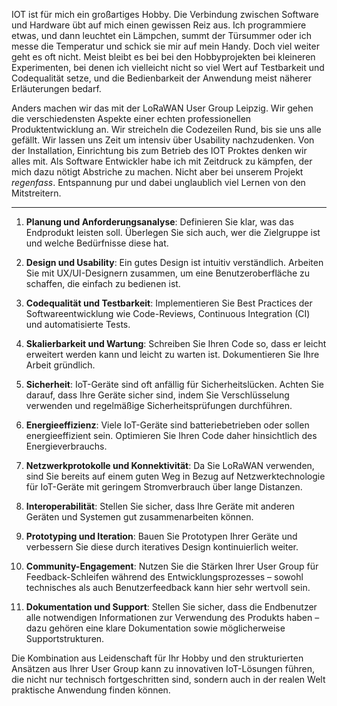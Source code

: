 
IOT ist für mich ein großartiges Hobby. Die Verbindung zwischen Software und Hardware übt auf mich einen gewissen Reiz aus. Ich programmiere etwas, und dann leuchtet ein Lämpchen, summt der Türsummer oder ich messe die Temperatur und schick sie mir auf mein Handy. 
Doch viel weiter geht es oft nicht. Meist bleibt es bei bei den Hobbyprojekten bei kleineren Experimenten, bei denen ich vielleicht nicht so viel Wert auf Testbarkeit und Codequalität setze, und die Bedienbarkeit der Anwendung meist näherer Erläuterungen bedarf.

Anders machen wir das mit der LoRaWAN User Group Leipzig. Wir gehen die verschiedensten Aspekte einer echten professionellen Produktentwicklung an. Wir streicheln die Codezeilen Rund, bis sie uns alle gefällt. Wir lassen uns Zeit um intensiv über Usability nachzudenken. Von der Installation, Einrichtung bis zum Betrieb des IOT Proktes denken wir alles mit.
Als Software Entwickler habe ich mit Zeitdruck zu kämpfen, der mich dazu nötigt Abstriche zu machen. Nicht aber bei unserem Projekt *regenfass*. Entspannung pur und dabei unglaublich viel Lernen von den Mitstreitern.

---


1. **Planung und Anforderungsanalyse**: Definieren Sie klar, was das Endprodukt leisten soll. Überlegen Sie sich auch, wer die Zielgruppe ist und welche Bedürfnisse diese hat.

2. **Design und Usability**: Ein gutes Design ist intuitiv verständlich. Arbeiten Sie mit UX/UI-Designern zusammen, um eine Benutzeroberfläche zu schaffen, die einfach zu bedienen ist.

3. **Codequalität und Testbarkeit**: Implementieren Sie Best Practices der Softwareentwicklung wie Code-Reviews, Continuous Integration (CI) und automatisierte Tests.

4. **Skalierbarkeit und Wartung**: Schreiben Sie Ihren Code so, dass er leicht erweitert werden kann und leicht zu warten ist. Dokumentieren Sie Ihre Arbeit gründlich.

5. **Sicherheit**: IoT-Geräte sind oft anfällig für Sicherheitslücken. Achten Sie darauf, dass Ihre Geräte sicher sind, indem Sie Verschlüsselung verwenden und regelmäßige Sicherheitsprüfungen durchführen.

6. **Energieeffizienz**: Viele IoT-Geräte sind batteriebetrieben oder sollen energieeffizient sein. Optimieren Sie Ihren Code daher hinsichtlich des Energieverbrauchs.

7. **Netzwerkprotokolle und Konnektivität**: Da Sie LoRaWAN verwenden, sind Sie bereits auf einem guten Weg in Bezug auf Netzwerktechnologie für IoT-Geräte mit geringem Stromverbrauch über lange Distanzen.

8. **Interoperabilität**: Stellen Sie sicher, dass Ihre Geräte mit anderen Geräten und Systemen gut zusammenarbeiten können.

9. **Prototyping und Iteration**: Bauen Sie Prototypen Ihrer Geräte und verbessern Sie diese durch iteratives Design kontinuierlich weiter.

10. **Community-Engagement**: Nutzen Sie die Stärken Ihrer User Group für Feedback-Schleifen während des Entwicklungsprozesses – sowohl technisches als auch Benutzerfeedback kann hier sehr wertvoll sein.

11. **Dokumentation und Support**: Stellen Sie sicher, dass die Endbenutzer alle notwendigen Informationen zur Verwendung des Produkts haben – dazu gehören eine klare Dokumentation sowie möglicherweise Supportstrukturen.

Die Kombination aus Leidenschaft für Ihr Hobby und den strukturierten Ansätzen aus Ihrer User Group kann zu innovativen IoT-Lösungen führen, die nicht nur technisch fortgeschritten sind, sondern auch in der realen Welt praktische Anwendung finden können.